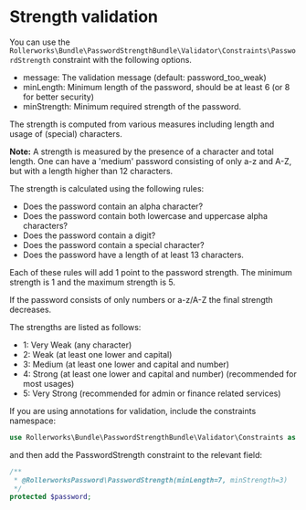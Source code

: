 Strength validation
===================

You can use the `Rollerworks\Bundle\PasswordStrengthBundle\Validator\Constraints\PasswordStrength`
constraint with the following options.

* message: The validation message (default: password_too_weak)
* minLength: Minimum length of the password, should be at least 6 (or 8 for better security)
* minStrength: Minimum required strength of the password.

The strength is computed from various measures including
length and usage of (special) characters.

**Note:** A strength is measured by the presence of a character and total length.
One can have a 'medium' password consisting of only a-z and A-Z, but with a length higher than 12 characters.

The strength is calculated using the following rules:

* Does the password contain an alpha character?
* Does the password contain both lowercase and uppercase alpha characters?
* Does the password contain a digit?
* Does the password contain a special character?
* Does the password have a length of at least 13 characters.

Each of these rules will add 1 point to the password strength. The minimum strength is 1 and the maximum strength is 5.

If the password consists of only numbers or a-z/A-Z the final strength decreases.

The strengths are listed as follows:

*  1: Very Weak (any character)
*  2: Weak (at least one lower and capital)
*  3: Medium (at least one lower and capital and number)
*  4: Strong (at least one lower and capital and number) (recommended for most usages)
*  5: Very Strong (recommended for admin or finance related services)

If you are using annotations for validation, include the constraints namespace:

```php
use Rollerworks\Bundle\PasswordStrengthBundle\Validator\Constraints as RollerworksPassword;
```

and then add the PasswordStrength constraint to the relevant field:

```php
/**
 * @RollerworksPassword\PasswordStrength(minLength=7, minStrength=3)
 */
protected $password;
```
